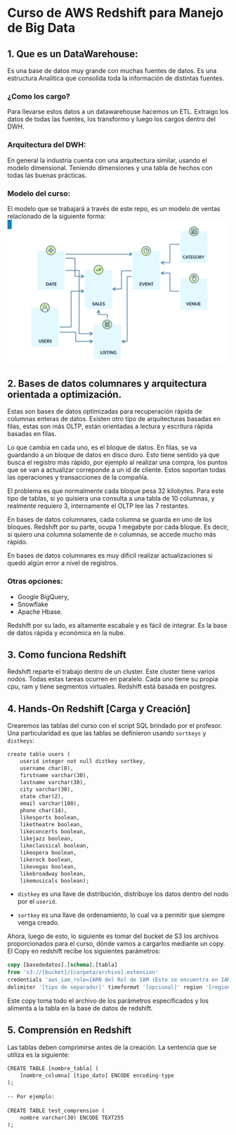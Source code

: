 # Curso de AWS Redshift para Manejo de Big Data  
## 1. Que es un DataWarehouse:  
Es una base de datos muy grande con muchas fuentes de datos. Es una estructura Analítica que consolida toda la información de distintas fuentes.  

### ¿Como los cargo?
Para llevarse estos datos a un datawarehouse hacemos un ETL. Extraigo los datos de todas las fuentes, los transformo y luego los cargos dentro del DWH.  

### Arquitectura del DWH:
En general la industria cuenta con una arquitectura similar, usando el modelo dimensional. Teniendo dimensiones y una tabla de hechos con todas las buenas prácticas.  

### Modelo del curso:
El modelo que se trabajará a través de este repo, es un modelo de ventas relacionado de la siguiente forma:  
![](./images/AWS1.PNG)  

## 2. Bases de datos columnares y arquitectura orientada a optimización.  
Estas son bases de datos optimizadas para recuperación rápida de columnas enteras de datos. Existen otro tipo de arquitecturas basadas en filas, estas son más OLTP, están orientadas a lectura y escritura rápida basadas en filas. 

Lo que cambia en cada uno, es el bloque de datos. En filas, se va guardando a un bloque de datos en disco duro. Esto tiene sentido ya que busca el registro más rápido, por ejemplo al realizar una compra, los puntos que se van a actualizar correponde a un id de cliente. Estos soportan todas las operaciones y transacciones de la compañía.  

El problema es que normalmente cada bloque pesa 32 kilobytes. Para este tipo de tablas, si yo quisiera una consulta a una tabla de 10 columnas, y realmente requiero 3, internamente el OLTP lee las 7 restantes.  

En bases de datos columnares, cada columna se guarda en uno de los bloques. Redshift por su parte, ocupa 1 megabyte por cada bloque. Es decir, si quiero una columna solamente de n columnas, se accede mucho más rápido.  
  
En bases de datos columnares es muy dificil realizar actualizaciones si quedó algún error a nivel de registros.  
  
### Otras opciones:
- Google BigQuery,
- Snowflake
- Apache Hbase.  
  
Redshift por su lado, es altamente escabale y es fácil de integrar. Es la base de datos rápida y económica en la nube.  

## 3. Como funciona Redshift  
Redshift reparte el trabajo dentro de un cluster. Este cluster tiene varios nodos. Todas estas tareas ocurren en paralelo. Cada uno tiene su propia cpu, ram y tiene segmentos virtuales. Redshift está basada en postgres.

## 4. Hands-On Redshift [Carga y Creación]
Crearemos las tablas del curso con el script SQL brindado por el profesor. Una particularidad es que las tablas se definieron usando `sortkeys` y `distkeys`:
```postgres
create table users (
	userid integer not null distkey sortkey,
	username char(8),
	firstname varchar(30),
	lastname varchar(30),
	city varchar(30),
	state char(2),
	email varchar(100),
	phone char(14),
	likesports boolean,
	liketheatre boolean,
	likeconcerts boolean,
	likejazz boolean,
	likeclassical boolean,
	likeopera boolean,
	likerock boolean,
	likevegas boolean,
	likebroadway boolean,
	likemusicals boolean);  
```  
- `distkey` es una llave de distribución, distribuye los datos dentro del nodo por el `userid`. 

- `sortkey` es una llave de ordenamiento, lo cual va a permitir que siempre venga creado.

Ahora, luego de esto, lo siguiente es tomar del bucket de S3 los archivos proporcionados para el curso, dónde vamos a cargarlos mediante un copy. El Copy en redshift recibe los siguientes parámetros:
```SQL
copy [basededatos].[schema].[tabla] 
from 's3://[bucket]/[carpeta/archivo].extension'
credentials 'aws_iam_role=[ARN del Rol de IAM (Esto se encuentra en IAM)]'
delimiter '[tipo de separador]' timeformat '[opcional]' region '[region de trabajo]';
```  
Este copy toma todo el archivo de los parámetros específicados y los alimenta a la tabla en la base de datos de redshift.  

## 5. Comprensión en Redshift  
Las tablas deben comprimirse antes de la creación. La sentencia que se utiliza es la siguiente:  
```postgres
CREATE TABLE [nombre_tabla] (
    [nombre_columna] [tipo_dato] ENCODE encoding-type
);

-- Por ejemplo:

CREATE TABLE test_comprension (
    nombre varchar(30) ENCODE TEXT255
);
```  